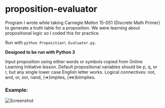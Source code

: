 # proposition-evaluator
Program I wrote while taking Carnegie Mellon 15-051 (Discrete Math Primer) to generate a truth table for a proposition. We were learning about propositional logic so I coded this for practice.

Run with `python Proposition\ Evaluator.py`. 

**Designed to be run with Python 3**

Input proposition using either words or symbols copied from Online Learning Initiative lesson. Default propositional variables should be p, q, or r, but any single lower case English letter works. Logical connectives: not, and, or, xor, nand, (=>)implies, (<=>)biimplies.

### Example:
![Screenshot](https://i.imgur.com/cYJ15tm.png)

